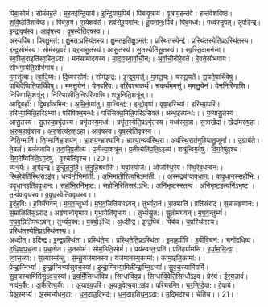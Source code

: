 

  
पिबा॒सोमं॑। सोमं॑मह॒ते। म॒ह॒तइ॑न्द्रि॒याय॑। इ॒न्द्रि॒याय॒पिब॑। पिबा॑वृ॒त्राय॑। वृ॒त्राय॒हन्त॑वे। हन्त॑वेशविष्ठ। श॒वि॒ष्ठेति॑शविष्ठ।। पिब॑रा॒ये। रा॒येशव॑से। शव॑सेहू॒यमा॑न:। हू॒यमा॑न॒:पिब॑। पिब॒मध्व॑:। मध्व॑स्तृ॒पत्। तृ॒पदि॑न्द्र। इ॒न्द्रावृष॑स्व। आवृ॑षस्व। वृ॒ष॒स्वेति॑वृषस्व।।  
अ॒स्यपि॑ब। पि॒ब॒क्षु॒मत॑:। क्षु॒मत॒:प्रस्थि॑तस्य। क्षु॒मत॒इति॑क्षु॒ऽमत॑:। प्रस्थि॑त॒स्येन्द्र॑। प्रस्थि॑त॒स्येति॒प्रऽस्थि॑तस्य। इन्द्र॒सोम॑स्य। सोम॑स्य॒वरं॑। वर॒मासु॒तस्य॑। आसु॒तस्य॑। सु॒तस्येति॑सु॒तस्य॑।। स्व॒स्ति॒दामन॑सा। स्व॒स्ति॒दाइति॑स्व॒स्ति॒ऽदा:। मन॑सामादयस्व। मा॒द॒य॒स्वा॒र्वा॒ची॒न;। अ॒र्वा॒ची॒नोरे॒वते॑। रे॒वते॒सौभ॑गाय। सौभ॑गा॒येति॒सौभ॑गाय।।  
म॒मत्तु॑त्वा। त्वा॒दि॒व्य:। दि॒व्यस्सोम॑:। सोम॑इन्द्र:। इ॒न्द्र॒म॒मत्तु॑। म॒मत्तु॒य:। यस्सू॒यते॑। सू॒यते॒पार्थि॑वेषु। पार्थि॑वे॒ष्विति॒पार्थि॑वेषु।। म॒मत्तु॒येन॑। येन॒वरि॑व:। वरि॑वश्च॒कर्थ॑। च॒कर्थ॑म॒मत्तु॑। म॒मत्तु॒येन॑। येन॒निरि॑णासि। निरि॑णासि॒शत्रू॑न्। निरि॑णासीति॒निऽरि॑णासि। शत्रू॒निति॒शत्रू॑न्।।  
आद्वि॒बर्हा॑:। द्वि॒बर्हा॑अमिन:। अ॒मि॒नो॒या॑तु। या॒त्विन्द्र॑:। इन्द्रो॒वृषा॑। वृषा॒हरि॑भ्यां। हरि॑भ्यां॒परि॑। हरि॑भ्या॒मिति॒हरि॑ऽभ्यां। परि॑षिक्त॒मन्ध॑:। परि॑सिक्त॒मिति॒परि॑ऽसिक्तं। अन्ध॒इत्यन्ध॑:।। ग॒व्यासु॒तस्य॑। आसु॒तस्य॑। सु॒तस्य॒प्रभृ॑तस्य। प्रभृ॑तस्य॒मध्व॑:। प्रभृ॑त॒स्येति॒प्रऽभृ॑तस्य। मध्व॑स्स॒त्रा। स॒त्राखेदां॑। खेदा॑मरुष॒हा। अ॒रु॒ष॒हावृ॑षस्व। अ॒रु॒शेत्य॑रु॒श॒ऽहा। आवृ॑षस्व। वृ॒ष॒स्वेति॑वृषस्व।।  
निति॒ग्मानि॑। ति॒ग्मानि॑भ्रा॒शय॑न्। भ्रा॒शय॒न्भ्राश्या॑नि। भ्राश्या॒न्यव॑स्थि॒रा। अव॑स्थि॒रात॑नुहियातु॒जूनां॑।। उ॒ग्राय॑ते। ते॒बलं॑। बलं॑ददामि। द॒दा॒मि॒प्र॒तीत्य॑। प्र॒तीत्या॒शत्रू॑न्। प्र॒तीत्येति॑प्र॒ति॒ऽइत्य॑। शत्रू॑न्विग॒देषु॑। वि॒ग॒देषु॑वृश्च। वि॒ग॒देष्विति॑वि॒ऽग॒देषु॑। वृ॒श्चेति॑वृश्च।।20।।  
व्य१॒॑र्य:। अ॒र्यइ॑न्द्र। इ॒न्द्र॒त॒नु॒हि॒। त॒नु॒हि॒श्रवां॑सि। श्रवां॒स्योज॑:। ओज॑स्थि॒रेव॑। स्थि॒रेव॒धन्व॑न:। स्थि॒रेवेति॑स्थि॒राऽइ॑व। धन्व॑नो॒भिमा॑ती:। अ॒भिमा॑ती॒रित्य॒भिऽमा॑ती:।। अ॒स्मद्र्य॑ग्वावृधा॒न:। वा॒वृ॒धा॒नस्सहो॑भि:। व॒वृ॒धा॒नइति॑व॒वृ॒धा॒न:। सहो॑भि॒रनि॑भृष्ट:। सहो॑भि॒रिति॒सह॑:ऽभि:। अनि॑भृष्टस्स्त॒न्वं॑। अनि॑भृष्ट॒इत्यनि॑ऽभृष्ट:। त॒न्वं॑वावृधस्व। व॒वृ॒ध॒स्वेति॑ववृधस्व।।  
इ॒दंह॒वि:। ह॒विर्म॑घवन्। म॒घ॒व॒न्तुभ्यं॑। म॒घ॒व॒न्निति॑मघऽवन्। तुभ्यं॑रा॒तं। रा॒तम्प्रति॑। प्रति॑संराट्। स॒म्राळहृ॑णान:। स॒म्राळिति॑सं॒ऽराट्। अहृ॑णानोगृभाय। गृ॒भा॒येति॑गृभाय।। तुभ्यं॑सु॒त:। सु॒तोम॑घवन्। म॒घ॒व॒न्तुभ्यं॑। म॒घ॒व॒न्निति॑मघऽवन्। तुभ्यं॑प॒क्व:। प॒क्वो॒३॒॑ध्दि। अ॒ध्दी॑न्द्र। इ॒न्द्र॒पिब॑। पिब॑च। च॒प्रस्थि॑तस्य। प्रस्थि॑त॒स्येति॒प्रऽस्थि॑तस्य।।  
अध्दीत्। इदि॑न्द्र। इ॒न्द्र॒प्रस्थि॑ता। प्रस्थि॑ते॒मा। प्रस्थि॒तेति॒प्रऽस्थि॑ता। इ॒माह॒वींषि॑। ह॒वींषि॒चन॑:। चनो॑दधिष्व। द॒धि॒ष्व॒प॒च॒ता। प॒च॒तोत। उ॒तसोमं॑। सोम॒मिति॒सोमं॑।। प्रय॑स्वन्त॒:प्रति॑। प्रति॑हर्यामसि। ह॒र्या॒म॒सि॒त्वा॒। त्वा॒स॒त्या:। स॒त्यास्स॑न्तु। स॒न्तु॒यज॑मानस्य। यज॑मानस्य॒कामा॑:। कामा॒इति॒कामा॑:।।  
प्रेन्द्रा॒ग्निभ्यां॑। इ॒न्द्रा॒ग्निभ्यां॑सुवच॒स्यां। इ॒न्द्रा॒ग्निभ्या॒मिती॑न्द्रा॒ग्नि॒ऽभ्यां॑। सु॒व॒च॒स्यामि॑यर्मि। सु॒व॒चस्यामिति॑सु॒ऽव॒च॒स्यां। इ॒य॒र्मि॒सिन्धा॑विव। सिन्धा॑विव॒प्र। सिन्धा॑वि॒वेति॒सिन्धौ॑ऽइव। प्रेर॑यं। ई॒र॒य॒न्नावं॑। नाव॑म॒र्कै:। अ॒र्कैरित्य॒र्कै:।। अ॒याइ॑व॒परि॑। अ॒याइ॒वेत्य॒या:ऽइ॑व। परि॑चरन्ति। च॒र॒न्ति॒दे॒वा:। दे॒वाये। येअ॒स्मभ्यं॑। अ॒स्मभ्यं॑धन॒दा:। ध॒न॒दाउ॒द्भिद॑:। ध॒न॒दाइति॑ध॒न॒ऽदा:। उ॒द्भिद॑श्च। चेति॑च।। 21।।  
